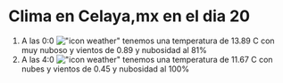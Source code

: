 # Clima en Celaya,mx en el dia 20

1. A las 0:0 !["icon weather"](http://openweathermap.org/img/w/04n.png) tenemos una temperatura de 13.89 C con muy nuboso y  vientos de 0.89 y nubosidad al 81%
1. A las 4:0 !["icon weather"](http://openweathermap.org/img/w/04n.png) tenemos una temperatura de 11.67 C con nubes y  vientos de 0.45 y nubosidad al 100%

